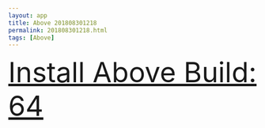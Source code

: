 ```yaml
---
layout: app
title: Above 201808301218
permalink: 201808301218.html
tags: [Above]
---
```

<div class="pure-g">
    <div class="pure-u-1-1" style="font-size: 4em">
        <a class="pure-button-primary" href="itms-services://?action=download-manifest&url=https%3A%2F%2Flitsungyisigono.github.io%2FTestScript%2Fmanifests%2F201808301218.plist"><i class="fa fa-download" aria-hidden="true"></i>Install Above Build: 64</a>
    </div>
</div>